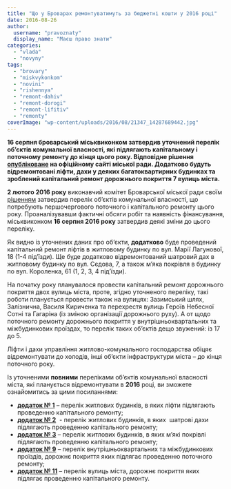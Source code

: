 ```yaml
---
title: "Що у Броварах ремонтуватимуть за бюджетні кошти у 2016 році"
date: 2016-08-26
author: 
  username: "pravoznaty"
  display_name: "Маєш право знати"
categories: 
  - "vlada"
  - "novyny"
tags: 
  - "brovary"
  - "miskvykonkom"
  - "novini"
  - "rishennya"
  - "remont-dahiv"
  - "remont-dorogi"
  - "remont-lifitiv"
  - "remonty"
coverImage: "wp-content/uploads/2016/08/21347_14287689442.jpg"
---
```


**16 серпня броварський міськвиконком затвердив уточнений перелік об’єктів комунальної власності, які підлягають капітальному і поточному ремонту до кінця цього року. Відповідне рішення [опубліковане](https://brovary-rada.gov.ua/documents/24315.html) на офіційному сайті міської ради. Додатково будуть відремонтовані ліфти, дахи у деяких багатоквартирних будинках та зроблений капітальний ремонт дорожнього покриття 7 вулиць міста.**

**2 лютого 2016 року** виконавчий комітет Броварської міської ради своїм [рішенням](https://brovary.kiev.ua/r%D1%96shennya-vikonavchogo-kom%D1%96tetu-v%D1%96d-02022016%E2%84%9673pro-zatverdzhennya-perel%D1%96k%D1%96v-ob%E2%80%99%D1%94kt%D1%96v-komunalno%D1%97-vlas) затвердив перелік об’єктів комунальної власності, що потребують першочергового поточного і капітального ремонту цього року. Проаналізувавши фактичні обсяги робіт та наявність фінансування, міськвиконком **16 серпня 2016 року** затвердив деякі зміни до цього переліку.

Як видно із уточнених даних про об‘єкти, **додатково** буде проведений капітальний ремонт ліфтів в житловому будинку по вул. Марії Лагунової, 18 (1-4 під’їзди). Ще буде додатково відремонтований шатровий дах в житловому будинку по вул. Сєдова, 7, а також м’яка покрівля в будинку по вул. Короленка, 61 (1, 2, 3, 4 під’їзди).

На початку року планувалося провести капітальний ремонт дорожнього покриття двох вулиць міста, проте, згідно уточненого переліку, такі роботи планується провести також на вулицях: Зазимський шлях, Залізнична, Василя Кириченка та перехрестя вулиць Героїв Небесної Сотні та Гагаріна (із зміною організації дорожнього руху). А от щодо поточного ремонту дорожнього покриття у внутрішньоквартальних та міжбудинкових проїздах, то перелік таких об’єктів дещо звужений: із 17 до 5.

Ліфти і дахи управління житлово-комунального господарства обіцяє відремонтувати до холодів, інші об’єкти інфраструктури міста – до кінця поточного року.

Із уточненими **повними** переліками об’єктів комунальної власності міста, які планується відремонтувати в **2016** році, ви зможете ознайомитись за цими посиланнями:

- **[додаток № 1](https://onedrive.live.com/view.aspx?resid=72571393D4771099!8218&ithint=file%2cdocx&app=Word&authkey=!ALE78GaaOkCaQT8)** – перелік житлових будинків, в яких ліфти підлягають проведенню капітального ремонту;
- **[додаток № 2](https://onedrive.live.com/view.aspx?resid=72571393D4771099!8217&ithint=file%2cdocx&app=Word&authkey=!AHYhIqyBGeDVWdE)**  - перелік житлових будинків, в яких  шатрові дахи підлягають проведенню капітального ремонту;
- **[додаток № 3](https://onedrive.live.com/view.aspx?resid=72571393D4771099!8220&ithint=file%2cdocx&app=Word&authkey=!AO_2hieS5tshhDs)** – перелік житлових будинків, в яких м’які покрівлі підлягають проведенню капітального ремонту;
- **[додаток № 9](https://onedrive.live.com/view.aspx?resid=72571393D4771099!8221&ithint=file%2cdocx&app=Word&authkey=!ADX2t34uqAfDgOs)** – перелік внутрішньоквартальних та міжбудинкових проїздів, дорожнє покриття яких підлягає проведенню поточного ремонту;
- **[додаток № 11](https://onedrive.live.com/view.aspx?resid=72571393D4771099!8219&ithint=file%2cdocx&app=Word&authkey=!AMwEXGUkIdGqDlM)** – перелік вулиць міста, дорожнє покриття яких підлягає проведенню капітального ремонту.
